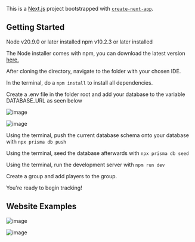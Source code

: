 This is a [Next.js](https://nextjs.org/) project bootstrapped with [`create-next-app`](https://github.com/vercel/next.js/tree/canary/packages/create-next-app).

## Getting Started

Node v20.9.0 or later installed
npm v10.2.3 or later installed

The Node installer comes with npm, you can download the latest version [here.](https://nodejs.org/en/download/)

After cloning the directory, navigate to the folder with your chosen IDE.

In the terminal, do a `npm install` to install all dependencies.

Create a .env file in the folder root and add your database to the variable DATABASE_URL as seen below

![image](https://github.com/zurovirus/savage-loot-tracker/assets/128162169/df755b3c-5768-427f-8d1b-9b1977dd508a)

![image](https://github.com/zurovirus/savage-loot-tracker/assets/128162169/463d709c-91bd-423e-a841-43706d89a197)

Using the terminal, push the current database schema onto your database with `npx prisma db push`

Using the terminal, seed the database afterwards with `npx prisma db seed`

Using the terminal, run the development server with `npm run dev`

Create a group and add players to the group.

You're ready to begin tracking!

## Website Examples

![image](https://github.com/zurovirus/savage-loot-tracker/assets/128162169/83af67d4-0aa5-4ba4-ad81-6ab8bf6e1737)

![image](https://github.com/zurovirus/savage-loot-tracker/assets/128162169/ec4ee089-fbc5-4232-9da9-f2d87b081c84)


